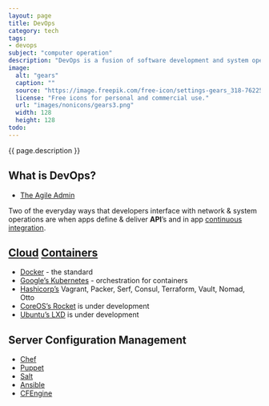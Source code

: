 ```yaml
---
layout: page
title: DevOps
category: tech
tags:
- devops
subject: "computer operation"
description: "DevOps is a fusion of software development and system operations, teaming dev and ops personnel to automate applications delivery and infrastructure changes."
image:
  alt: "gears"
  caption: ""
  source: "https://image.freepik.com/free-icon/settings-gears_318-76225.png"
  license: "Free icons for personal and commercial use."
  url: "images/nonicons/gears3.png"
  width: 128
  height: 128
todo:
---
```


{{ page.description }}

What is DevOps?
-----
* [The Agile Admin](https://theagileadmin.com/what-is-devops/)

Two of the everyday ways that developers interface with network & system
operations are when apps define & deliver **API**’s and in app
[continuous integration]({{site.baseurl}}tech/ci.html).

[Cloud](https://en.wikipedia.org/wiki/Cloud_computing) [Containers](https://www.opencontainers.org/about)
-----
* [Docker](https://www.docker.com/what-docker) - the standard
* [Google’s Kubernetes](http://kubernetes.io/) - orchestration for containers
* [Hashicorp’s](https://www.hashicorp.com/#tools) Vagrant, Packer, Serf, Consul, Terraform, Vault, Nomad, Otto
* [CoreOS’s Rocket](https://github.com/coreos/rkt#rkt---app-container-runtime) is under development
* [Ubuntu’s LXD](http://www.ubuntu.com/cloud/lxd) is under development

Server Configuration Management
-----
* [Chef](https://www.chef.io/)
* [Puppet](https://puppet.com/)
* [Salt](https://saltstack.com/)
* [Ansible](https://www.ansible.com/)
* [CFEngine](https://cfengine.com/)
